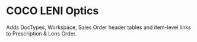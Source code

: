 # COCO LENI Optics

Adds DocTypes, Workspace, Sales Order header tables and item-level links to Prescription & Lens Order.
